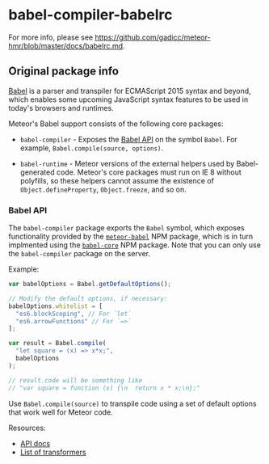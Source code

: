 # babel-compiler-babelrc

For more info, please see https://github.com/gadicc/meteor-hmr/blob/master/docs/babelrc.md.

## Original package info

[Babel](http://babeljs.io/) is a parser and transpiler for ECMAScript 2015
syntax and beyond, which enables some upcoming JavaScript syntax features
to be used in today's browsers and runtimes.

Meteor's Babel support consists of the following core packages:

* `babel-compiler` - Exposes the [Babel API](https://babeljs.io/docs/usage/api/)
  on the symbol `Babel`.  For example, `Babel.compile(source, options)`.

* `babel-runtime` - Meteor versions of the external helpers used by
  Babel-generated code.  Meteor's core packages must run on IE 8 without
  polyfills, so these helpers cannot assume the existence of
  `Object.defineProperty`, `Object.freeze`, and so on.

### Babel API

The `babel-compiler` package exports the `Babel` symbol, which exposes
functionality provided by the
[`meteor-babel`](https://www.npmjs.com/package/meteor-babel) NPM package,
which is in turn implmented using the
[`babel-core`](https://www.npmjs.com/package/babel-core) NPM package.
Note that you can only use the `babel-compiler` package on the server.

Example:

```js
var babelOptions = Babel.getDefaultOptions();

// Modify the default options, if necessary:
babelOptions.whitelist = [
  "es6.blockScoping", // For `let`
  "es6.arrowFunctions" // For `=>`
];

var result = Babel.compile(
  "let square = (x) => x*x;",
  babelOptions
);

// result.code will be something like
// "var square = function (x) {\n  return x * x;\n};"
```

Use `Babel.compile(source)` to transpile code using a set of default
options that work well for Meteor code.

Resources:

* [API docs](https://babeljs.io/docs/usage/api/)
* [List of transformers](https://babeljs.io/docs/usage/transformers/)
